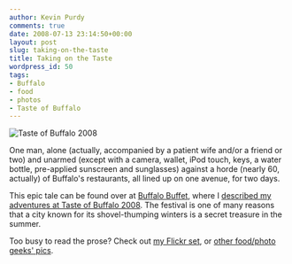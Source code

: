 ```yaml
---
author: Kevin Purdy
comments: true
date: 2008-07-13 23:14:50+00:00
layout: post
slug: taking-on-the-taste
title: Taking on the Taste
wordpress_id: 50
tags:
- Buffalo
- food
- photos
- Taste of Buffalo
---
```


![Taste of Buffalo 2008](http://thepurdman.com/wp-content/uploads/2008/07/3_taste_treats1.jpg)

One man, alone (actually, accompanied by a patient wife and/or a friend or two) and unarmed (except with a camera, wallet, iPod touch, keys, a water bottle, pre-applied sunscreen and sunglasses) against a horde (nearly 60, actually) of Buffalo's restaurants, all lined up on one avenue, for two days.

This epic tale can be found over at [Buffalo Buffet](http://buffalobuffet.wordpress.com), where I [described my adventures at Taste of Buffalo 2008](http://buffalobuffet.wordpress.com/2008/07/13/finger-food-fiesta-taste-of-buffalo-2008/). The festival is one of many reasons that a city known for its shovel-thumping winters is a secret treasure in the summer.

Too busy to read the prose? Check out [my Flickr set](http://flickr.com/photos/purdman1/sets/72157606125981038/), or [other food/photo geeks' pics](http://flickr.com/search/?q=%22taste+of+buffalo%22&s=rec).
